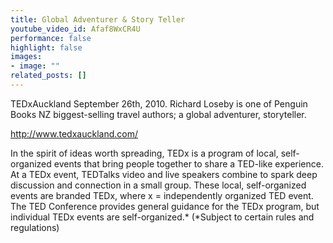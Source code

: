 ```yaml
---
title: Global Adventurer & Story Teller
youtube_video_id: Afaf8WxCR4U
performance: false
highlight: false
images: 
- image: ""
related_posts: []
---
```


TEDxAuckland September 26th, 2010.
Richard Loseby is one of Penguin Books NZ biggest-selling travel authors; a global adventurer, storyteller.

http://www.tedxauckland.com/

In the spirit of ideas worth spreading, TEDx is a program of local, self-organized events that bring people together to share a TED-like experience. At a TEDx event, TEDTalks video and live speakers combine to spark deep discussion and connection in a small group. These local, self-organized events are branded TEDx, where x = independently organized TED event. The TED Conference provides general guidance for the TEDx program, but individual TEDx events are self-organized.* (*Subject to certain rules and regulations)
